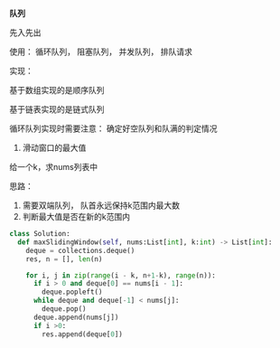 **队列**

先入先出

使用： 循环队列， 阻塞队列， 并发队列， 排队请求

实现：

基于数组实现的是顺序队列

基于链表实现的是链式队列

循环队列实现时需要注意： 确定好空队列和队满的判定情况

1. 滑动窗口的最大值

给一个k，求nums列表中

思路：
1. 需要双端队列， 队首永远保持k范围内最大数
2. 判断最大值是否在新的k范围内 
```python
class Solution:
  def maxSlidingWindow(self, nums:List[int], k:int) -> List[int]:
    deque = collections.deque()
    res, n = [], len(n)

    for i, j in zip(range(i - k, n+1-k), range(n)):
      if i > 0 and deque[0] == nums[i - 1]:
        deque.popleft()
      while deque and deque[-1] < nums[j]:
        deque.pop()
      deque.append(nums[j])
      if i >0:
        res.append(deque[0])
```
